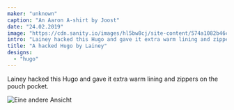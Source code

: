 ```yaml
---
maker: "unknown"
caption: "An Aaron A-shirt by Joost"
date: "24.02.2019"
image: "https://cdn.sanity.io/images/hl5bw8cj/site-content/574a1082b46ca29961461e9fa3f0a03772a1da74-1000x972.jpg"
intro: "Lainey hacked this Hugo and gave it extra warm lining and zippers on the pouch pocket."
title: "A hacked Hugo by Lainey"
designs:
  - "hugo"
---
```


Lainey hacked this Hugo and gave it extra warm lining and zippers on the pouch pocket.

![Eine andere Ansicht](https://posts.freesewing.org/uploads/hugo_by_lainey_2_81b29a8f49.jpg "Eine andere Ansicht")
